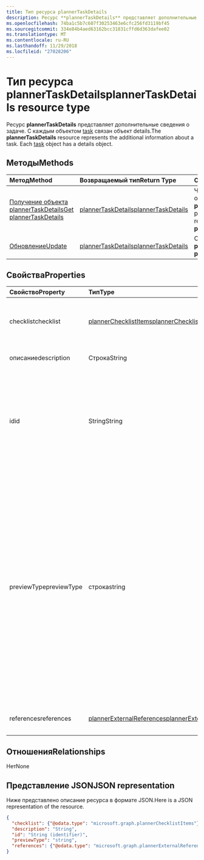 ```yaml
---
title: Тип ресурса plannerTaskDetails
description: Ресурс **plannerTaskDetails** представляет дополнительные сведения о задаче. С каждым объектом task связан объект details.
ms.openlocfilehash: 74ba1c5b7c607f30253463e6cfc256fd3119bf45
ms.sourcegitcommit: 334e84b4aed63162bcc31831cffd6d363dafee02
ms.translationtype: MT
ms.contentlocale: ru-RU
ms.lasthandoff: 11/29/2018
ms.locfileid: "27028206"
---
```

# <a name="plannertaskdetails-resource-type"></a><span data-ttu-id="dc57d-104">Тип ресурса plannerTaskDetails</span><span class="sxs-lookup"><span data-stu-id="dc57d-104">plannerTaskDetails resource type</span></span>

<span data-ttu-id="dc57d-p102">Ресурс **plannerTaskDetails** представляет дополнительные сведения о задаче. С каждым объектом [task](plannertask.md) связан объект details.</span><span class="sxs-lookup"><span data-stu-id="dc57d-p102">The **plannerTaskDetails** resource represents the additional information about a task. Each [task](plannertask.md) object has a details object.</span></span>


## <a name="methods"></a><span data-ttu-id="dc57d-107">Методы</span><span class="sxs-lookup"><span data-stu-id="dc57d-107">Methods</span></span>

| <span data-ttu-id="dc57d-108">Метод</span><span class="sxs-lookup"><span data-stu-id="dc57d-108">Method</span></span>           | <span data-ttu-id="dc57d-109">Возвращаемый тип</span><span class="sxs-lookup"><span data-stu-id="dc57d-109">Return Type</span></span>    |<span data-ttu-id="dc57d-110">Описание</span><span class="sxs-lookup"><span data-stu-id="dc57d-110">Description</span></span>|
|:---------------|:--------|:----------|
|[<span data-ttu-id="dc57d-111">Получение объекта plannerTaskDetails</span><span class="sxs-lookup"><span data-stu-id="dc57d-111">Get plannerTaskDetails</span></span>](../api/plannertaskdetails-get.md) | [<span data-ttu-id="dc57d-112">plannerTaskDetails</span><span class="sxs-lookup"><span data-stu-id="dc57d-112">plannerTaskDetails</span></span>](plannertaskdetails.md) |<span data-ttu-id="dc57d-113">Чтение свойств и отношений объекта **plannerTaskDetails**.</span><span class="sxs-lookup"><span data-stu-id="dc57d-113">Read properties and relationships of **plannerTaskDetails** object.</span></span>|
|[<span data-ttu-id="dc57d-114">Обновление</span><span class="sxs-lookup"><span data-stu-id="dc57d-114">Update</span></span>](../api/plannertaskdetails-update.md) | [<span data-ttu-id="dc57d-115">plannerTaskDetails</span><span class="sxs-lookup"><span data-stu-id="dc57d-115">plannerTaskDetails</span></span>](plannertaskdetails.md)    |<span data-ttu-id="dc57d-116">Обновление объекта **plannerTaskDetails**.</span><span class="sxs-lookup"><span data-stu-id="dc57d-116">Update **plannerTaskDetails** object.</span></span> |

## <a name="properties"></a><span data-ttu-id="dc57d-117">Свойства</span><span class="sxs-lookup"><span data-stu-id="dc57d-117">Properties</span></span>
| <span data-ttu-id="dc57d-118">Свойство</span><span class="sxs-lookup"><span data-stu-id="dc57d-118">Property</span></span>     | <span data-ttu-id="dc57d-119">Тип</span><span class="sxs-lookup"><span data-stu-id="dc57d-119">Type</span></span>   |<span data-ttu-id="dc57d-120">Описание</span><span class="sxs-lookup"><span data-stu-id="dc57d-120">Description</span></span>|
|:---------------|:--------|:----------|
|<span data-ttu-id="dc57d-121">checklist</span><span class="sxs-lookup"><span data-stu-id="dc57d-121">checklist</span></span>|[<span data-ttu-id="dc57d-122">plannerChecklistItems</span><span class="sxs-lookup"><span data-stu-id="dc57d-122">plannerChecklistItems</span></span>](plannerchecklistitems.md)|<span data-ttu-id="dc57d-123">Коллекция элементов контрольного списка задачи.</span><span class="sxs-lookup"><span data-stu-id="dc57d-123">The collection of checklist items on the task.</span></span>|
|<span data-ttu-id="dc57d-124">описание</span><span class="sxs-lookup"><span data-stu-id="dc57d-124">description</span></span>|<span data-ttu-id="dc57d-125">Строка</span><span class="sxs-lookup"><span data-stu-id="dc57d-125">String</span></span>|<span data-ttu-id="dc57d-126">Описание задачи.</span><span class="sxs-lookup"><span data-stu-id="dc57d-126">Description of the task</span></span>|
|<span data-ttu-id="dc57d-127">id</span><span class="sxs-lookup"><span data-stu-id="dc57d-127">id</span></span>|<span data-ttu-id="dc57d-128">String</span><span class="sxs-lookup"><span data-stu-id="dc57d-128">String</span></span>| <span data-ttu-id="dc57d-129">Только для чтения.</span><span class="sxs-lookup"><span data-stu-id="dc57d-129">Read-only.</span></span> <span data-ttu-id="dc57d-130">Идентификатор сведения о задаче.</span><span class="sxs-lookup"><span data-stu-id="dc57d-130">ID of the task details.</span></span> <span data-ttu-id="dc57d-131">Это 28 знаков без учета регистра.</span><span class="sxs-lookup"><span data-stu-id="dc57d-131">It is 28 characters long and case-sensitive.</span></span> <span data-ttu-id="dc57d-132">[Формат](planner-identifiers-disclaimer.md) проверяются на службу.</span><span class="sxs-lookup"><span data-stu-id="dc57d-132">[Format validation](planner-identifiers-disclaimer.md) is done on the service.</span></span>|
|<span data-ttu-id="dc57d-133">previewType</span><span class="sxs-lookup"><span data-stu-id="dc57d-133">previewType</span></span>|<span data-ttu-id="dc57d-134">строка</span><span class="sxs-lookup"><span data-stu-id="dc57d-134">string</span></span>|<span data-ttu-id="dc57d-135">Задается тип предварительного просмотра, который появляется на задачу.</span><span class="sxs-lookup"><span data-stu-id="dc57d-135">This sets the type of preview that shows up on the task.</span></span> <span data-ttu-id="dc57d-136">Возможные значения: `automatic`, `noPreview`, `checklist`, `description`, `reference`.</span><span class="sxs-lookup"><span data-stu-id="dc57d-136">The possible values are: `automatic`, `noPreview`, `checklist`, `description`, `reference`.</span></span> <span data-ttu-id="dc57d-137">Если параметр имеет значение `automatic` отображаемой предварительного просмотра выбирается по приложению, просмотр задачи.</span><span class="sxs-lookup"><span data-stu-id="dc57d-137">When set to `automatic` the displayed preview is chosen by the app viewing the task.</span></span>|
|<span data-ttu-id="dc57d-138">references</span><span class="sxs-lookup"><span data-stu-id="dc57d-138">references</span></span>|[<span data-ttu-id="dc57d-139">plannerExternalReferences</span><span class="sxs-lookup"><span data-stu-id="dc57d-139">plannerExternalReferences</span></span>](plannerexternalreferences.md)|<span data-ttu-id="dc57d-140">Коллекция ссылок на задачу.</span><span class="sxs-lookup"><span data-stu-id="dc57d-140">The collection of references on the task.</span></span>|

## <a name="relationships"></a><span data-ttu-id="dc57d-141">Отношения</span><span class="sxs-lookup"><span data-stu-id="dc57d-141">Relationships</span></span>
<span data-ttu-id="dc57d-142">Нет</span><span class="sxs-lookup"><span data-stu-id="dc57d-142">None</span></span>


## <a name="json-representation"></a><span data-ttu-id="dc57d-143">Представление JSON</span><span class="sxs-lookup"><span data-stu-id="dc57d-143">JSON representation</span></span>
<span data-ttu-id="dc57d-144">Ниже представлено описание ресурса в формате JSON.</span><span class="sxs-lookup"><span data-stu-id="dc57d-144">Here is a JSON representation of the resource.</span></span>

<!--{
  "blockType": "resource",
  "optionalProperties": [],
  "baseType": "microsoft.graph.entity",
  "@odata.type": "microsoft.graph.plannerTaskDetails"
}-->

```json
{
  "checklist": {"@odata.type": "microsoft.graph.plannerChecklistItems"},
  "description": "String",
  "id": "String (identifier)",
  "previewType": "string",
  "references": {"@odata.type": "microsoft.graph.plannerExternalReferences"}
}

```

<!-- uuid: 8fcb5dbc-d5aa-4681-8e31-b001d5168d79
2015-10-25 14:57:30 UTC -->
<!-- {
  "type": "#page.annotation",
  "description": "plannerTaskDetails resource",
  "keywords": "",
  "section": "documentation",
  "tocPath": ""
}-->
